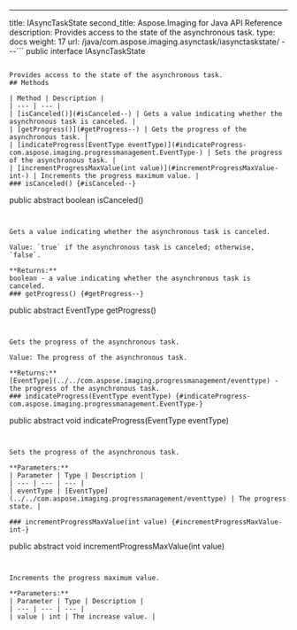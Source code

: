---
title: IAsyncTaskState
second_title: Aspose.Imaging for Java API Reference
description: Provides access to the state of the asynchronous task.
type: docs
weight: 17
url: /java/com.aspose.imaging.asynctask/iasynctaskstate/
---```
public interface IAsyncTaskState
```

Provides access to the state of the asynchronous task.
## Methods

| Method | Description |
| --- | --- |
| [isCanceled()](#isCanceled--) | Gets a value indicating whether the asynchronous task is canceled. |
| [getProgress()](#getProgress--) | Gets the progress of the asynchronous task. |
| [indicateProgress(EventType eventType)](#indicateProgress-com.aspose.imaging.progressmanagement.EventType-) | Sets the progress of the asynchronous task. |
| [incrementProgressMaxValue(int value)](#incrementProgressMaxValue-int-) | Increments the progress maximum value. |
### isCanceled() {#isCanceled--}
```
public abstract boolean isCanceled()
```


Gets a value indicating whether the asynchronous task is canceled.

Value: `true` if the asynchronous task is canceled; otherwise, `false`.

**Returns:**
boolean - a value indicating whether the asynchronous task is canceled.
### getProgress() {#getProgress--}
```
public abstract EventType getProgress()
```


Gets the progress of the asynchronous task.

Value: The progress of the asynchronous task.

**Returns:**
[EventType](../../com.aspose.imaging.progressmanagement/eventtype) - the progress of the asynchronous task.
### indicateProgress(EventType eventType) {#indicateProgress-com.aspose.imaging.progressmanagement.EventType-}
```
public abstract void indicateProgress(EventType eventType)
```


Sets the progress of the asynchronous task.

**Parameters:**
| Parameter | Type | Description |
| --- | --- | --- |
| eventType | [EventType](../../com.aspose.imaging.progressmanagement/eventtype) | The progress state. |

### incrementProgressMaxValue(int value) {#incrementProgressMaxValue-int-}
```
public abstract void incrementProgressMaxValue(int value)
```


Increments the progress maximum value.

**Parameters:**
| Parameter | Type | Description |
| --- | --- | --- |
| value | int | The increase value. |

